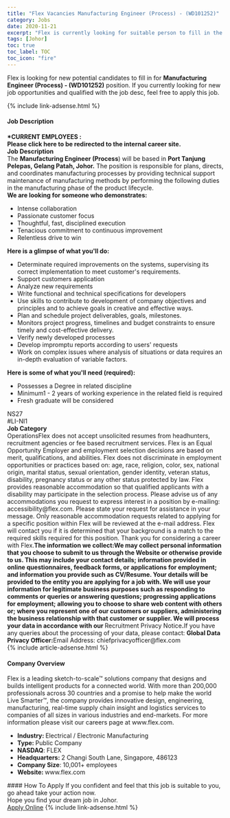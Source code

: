```yaml
---
title: "Flex Vacancies Manufacturing Engineer (Process) - (WD101252)" 
category: Jobs 
date: 2020-11-21 
excerpt: "Flex is currently looking for suitable person to fill in the Manufacturing Engineer (Process) - (WD101252) which positioned at Johor" 
tags: [Johor] 
toc: true 
toc_label: TOC 
toc_icon: "fire" 
--- 
```


<p>Flex is looking for new potential candidates to fill in for <b>Manufacturing Engineer (Process) - (WD101252)</b> position. If you currently looking for new job opportunities and qualified with the job desc, feel free to apply this job.
</p>{% include link-adsense.html %} 
<div><div><div><h4>Job Description</h4></div></div><div><div><span><div><div><b>*CURRENT EMPLOYEES&#160;:</b><div><b><b>Please click&#160;here</b></b><b><b> to be redirected to the internal career site.</b></b></div><div><b>Job Description</b></div><div>The <b>Manufacturing Engineer (Process</b>) will be based in <b><b>Port Tanjung Pelepas, Gelang Patah, Johor.</b></b> The position is responsible for plans, directs, and coordinates manufacturing processes by providing technical support maintenance of manufacturing methods by performing the following duties in the manufacturing phase of the product lifecycle.</div><div><b><b>We are looking for someone who demonstrates:</b></b></div><ul><li>Intense collaboration</li><li>Passionate customer focus</li><li>Thoughtful, fast, disciplined execution</li><li>Tenacious commitment to continuous improvement</li><li>Relentless drive to win</li></ul><b><b>Here is a glimpse of what you'll do:</b></b><ul><li>Determinate required improvements on the systems, supervising its correct implementation to meet customer's requirements.</li><li>Support customers application</li><li>Analyze new requirements</li><li>Write functional and technical specifications for developers</li><li>Use skills to contribute to development of company objectives and principles and to achieve goals in creative and effective ways.</li><li>Plan and schedule project deliverables, goals, milestones.</li><li>Monitors project progress, timelines and budget constraints to ensure timely and cost-effective delivery.</li><li>Verify newly developed processes</li><li>Develop impromptu reports according to users' requests</li><li>Work on complex issues where analysis of situations or data requires an in-depth evaluation of variable factors.</li></ul><b><b>Here is some of what you'll need (required):</b></b><ul><li>Possesses a Degree in related discipline</li><li>Minimum1 - 2 years of working experience in the related field is required</li><li>Fresh graduate will be considered</li></ul><div>NS27</div><div>#LI-NI1</div><div><b>Job Category</b></div><div>OperationsFlex does not accept unsolicited resumes from headhunters, recruitment agencies or fee based recruitment services. Flex is an Equal Opportunity Employer and employment selection decisions are based on merit, qualifications, and abilities. Flex does not discriminate in employment opportunities or practices based on: age, race, religion, color, sex, national origin, marital status, sexual orientation, gender identity, veteran status, disability, pregnancy status or any other status protected by law. Flex provides reasonable accommodation so that qualified applicants with a disability may participate in the selection process. Please advise us of any accommodations you request to express interest in a position by e-mailing: accessibility@flex.com. Please state your request for assistance in your message. Only reasonable accommodation requests related to applying for a specific position within Flex will be reviewed at the e-mail address. Flex will contact you if it is determined that your background is a match to the required skills required for this position. Thank you for considering a career with Flex.<b>The information we collect:</b><b>We may collect personal information that you choose to submit to us through the Website or otherwise provide to us. This may include your contact details; information provided in online questionnaires, feedback forms, or applications for employment; and information you provide such as CV/Resume. Your details will be provided to the entity you are applying for a job with. We will use your information for legitimate business purposes such as responding to comments or queries or answering questions; progressing applications for employment; allowing you to choose to share web content with others or; where you represent one of our customers or suppliers, administering the business relationship with that customer or supplier. We will process your data in accordance with our </b>Recruitment Privacy Notice<b><b>.</b></b>If you have any queries about the processing of your data, please contact:&#160;<b>Global Data Privacy Officer:</b>Email Address: chiefprivacyofficer@flex.com</div></div></div></span></div></div></div> 
{% include article-adsense.html %} 
<div><div><div><h4>Company Overview</h4></div></div><div><div><span><div><p>Flex is a leading sketch-to-scale&#8482; solutions company that designs and builds intelligent products for a connected world. With more than 200,000 professionals across 30 countries and a promise to help make the world Live Smarter&#8482;, the company provides innovative design, engineering, manufacturing, real-time supply chain insight and logistics services to companies of all sizes in various industries and end-markets.&#160;For more information please visit our careers page at www.flex.com.&#160;</p>
<ul><li><strong>Industry:&#160;</strong>Electrical / Electronic&#160;Manufacturing</li>
<li><strong>Type:&#160;</strong>Public Company</li>
<li><strong>NASDAQ</strong>: FLEX</li>
<li><strong>Headquarters:&#160;</strong>2 Changi South Lane, Singapore, 486123</li>
<li><strong>Company Size</strong>: 10,001+ employees</li>
<li><strong>Website:&#160;</strong>www.flex.com</li> </ul></div></span></div></div></div> 
#### How To Apply 
If you confident and feel that this job is suitable to you, go ahead take your action now. <br/> 
Hope you find your dream job in Johor. <br/> 
<a href="https://www.jobstreet.com.my/en/job/manufacturing-engineer-process-wd101252-4424038?jobId=jobstreet-my-job-4424038&sectionRank=17&token=0~91ed01a8-cb65-41c9-887c-9573e698007e&fr=SRP%20View%20In%20New%20Ta" class="btn btn--info" target="_blank" rel="nofollow noopenner">Apply Online</a> 
{% include link-adsense.html %} 